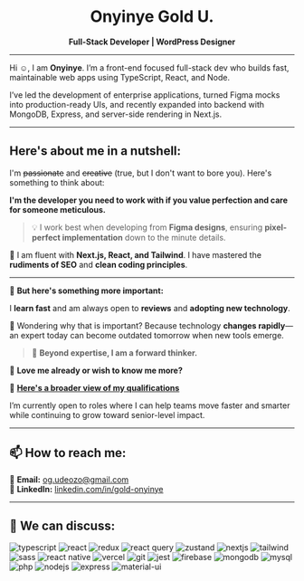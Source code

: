 <!-- Header with a sleek intro and profile badge -->
<div align="center">

# Onyinye Gold U. 
**Full-Stack Developer | WordPress Designer**  
</div>  

---

 Hi ☺️, I am **Onyinye**. I’m a front-end focused full-stack dev who builds fast, maintainable web apps using TypeScript, React, and Node.

I’ve led the development of enterprise applications, turned Figma mocks into production-ready UIs, and recently expanded into backend with MongoDB, Express, and server-side rendering in Next.js.

---

## Here's about me in a nutshell:

I'm ~~passionate~~ and ~~creative~~ (true, but I don't want to bore you). Here's something to think about:  

**I'm the developer you need to work with if you value perfection and care for someone meticulous.**  

> 💡 I work best when developing from **Figma designs**, ensuring **pixel-perfect implementation** down to the minute details.  

🚀 I am fluent with **Next.js, React, and Tailwind**. I have mastered the **rudiments of SEO** and **clean coding principles**.  

---

💯 **But here's something more important:**  

I **learn fast** and am always open to **reviews** and **adopting new technology**.  

🤨 Wondering why that is important? Because technology **changes rapidly**—an expert today can become outdated tomorrow when new tools emerge.  

> 📌 **Beyond expertise, I am a forward thinker.**

🤩 **Love me already or wish to know me more?**  

📄 **[Here's a broader view of my qualifications](https://drive.google.com/file/d/1RVjoiNfEVqaybbJDhOW1tlP9YKCyPDd1/view?usp=drivesdk)**  

I’m currently open to roles where I can help teams move faster and smarter while continuing to grow toward senior-level impact.

---

## 📫 How to reach me:  

📧 **Email:** [og.udeozo@gmail.com](mailto:og.udeozo@gmail.com)  
🔗 **LinkedIn:** [linkedin.com/in/gold-onyinye](https://www.linkedin.com/in/gold-onyinye)  

---

## 💬 We can discuss:  
<p>
  <img src="https://img.shields.io/badge/TypeScript-007ACC?style=for-the-badge&logo=typescript&logoColor=white" alt="typescript"/>
  <img src="https://img.shields.io/badge/React-20232A?style=for-the-badge&logo=react&logoColor=61DAFB" alt="react"/>
  <img src="https://img.shields.io/badge/Redux-593D88?style=for-the-badge&logo=redux&logoColor=white" alt="redux"/>
  <img src="https://img.shields.io/badge/React_Query-FF4154?style=for-the-badge&logo=react-query&logoColor=white" alt="react query"/>
  <img src="https://img.shields.io/badge/Zustand-593D88?style=for-the-badge&logo=zustand&logoColor=white" alt="zustand"/>
  <img src="https://img.shields.io/badge/Next.js-000000?style=for-the-badge&logo=nextdotjs&logoColor=white" alt="nextjs"/>
  <img src="https://img.shields.io/badge/Tailwind-38B2AC?style=for-the-badge&logo=tailwind-css&logoColor=white" alt="tailwind"/>
  <img src="https://img.shields.io/badge/Sass-CC6699?style=for-the-badge&logo=sass&logoColor=white" alt="sass"/>
  <img src="https://img.shields.io/badge/React_Native-20232A?style=for-the-badge&logo=react&logoColor=61DAFB" alt="react native"/>
  <img src="https://img.shields.io/badge/Vercel-000000?style=for-the-badge&logo=vercel&logoColor=white" alt="vercel"/>
  <img src="https://img.shields.io/badge/Git-E44C30?style=for-the-badge&logo=git&logoColor=white" alt="git"/>
  <img src="https://img.shields.io/badge/Jest-C21325?style=for-the-badge&logo=jest&logoColor=white" alt="jest"/>
  <img src="https://img.shields.io/badge/Firebase-FFCA28?style=for-the-badge&logo=firebase&logoColor=black" alt="firebase"/>
  <img src="https://img.shields.io/badge/MongoDB-4EA94B?style=for-the-badge&logo=mongodb&logoColor=white" alt="mongodb"/>
  <img src="https://img.shields.io/badge/MySQL-005C84?style=for-the-badge&logo=mysql&logoColor=white" alt="mysql"/>
  <img src="https://img.shields.io/badge/PHP-777BB4?style=for-the-badge&logo=php&logoColor=white" alt="php"/>
  <img src="https://img.shields.io/badge/Node.js-43853D?style=for-the-badge&logo=node.js&logoColor=white" alt="nodejs"/>
  <img src="https://img.shields.io/badge/Express.js-404D59?style=for-the-badge" alt="express"/>
  <img src="https://img.shields.io/badge/Material--UI-0081CB?style=for-the-badge&logo=material-ui&logoColor=white" alt="material-ui"/>
</p>
